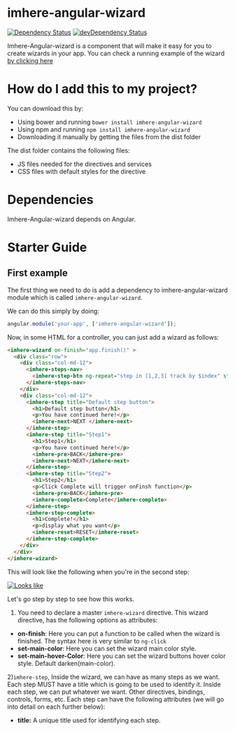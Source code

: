 # imhere-angular-wizard

[![Dependency Status](https://david-dm.org/preboot/angular-webpack/status.svg)](https://david-dm.org/preboot/angular-webpack#info=dependencies) [![devDependency Status](https://david-dm.org/preboot/angular-webpack/dev-status.svg)](https://david-dm.org/preboot/angular-webpack#info=devDependencies)

Imhere-Angular-wizard is a component that will make it easy for you to create wizards in your app. You can check a running example of the wizard [by clicking here](https://imheretw.github.io/imhere-angular-wizard/)

# How do I add this to my project?
You can download this by:

* Using bower and running `bower install imhere-angular-wizard`
* Using npm and running `npm install imhere-angular-wizard`
* Downloading it manually by getting the files from the dist folder

The dist folder contains the following files:

* JS files needed for the directives and services
* CSS files with default styles for the directive

# Dependencies
Imhere-Angular-wizard depends on Angular.

# Starter Guide

## First example

The first thing we need to do is add a dependency to imhere-angular-wizard module which is called `imhere-angular-wizard`.

We can do this simply by doing:

````js
angular.module('your-app', ['imhere-angular-wizard']);
````

Now, in some HTML for a controller, you can just add a wizard as follows:

````html
<imhere-wizard on-finish="app.finish()" >
  <div class="row">
    <div class="col-md-12">
      <imhere-steps-nav>
        <imhere-step-btn ng-repeat="step in [1,2,3] track by $index" step-index="$index"></imhere-step-btn>
      </imhere-steps-nav>
    </div>
    <div class="col-md-12">
      <imhere-step title="Default step button">
        <h1>Default step button</h1>
        <p>You have continued here!</p>
        <imhere-next>NEXT </imhere-next>
      </imhere-step>
      <imhere-step title="Step1">
        <h1>Step1</h1>
        <p>You have continued here!</p>
        <imhere-pre>BACK</imhere-pre>
        <imhere-next>NEXT</imhere-next>
      </imhere-step>
      <imhere-step title="Step2">
        <h1>Step2</h1>
        <p>Click Complete will trigger onFinsh function</p>
        <imhere-pre>BACK</imhere-pre>
        <imhere-complete>Complete</imhere-complete>
      </imhere-step>
      <imhere-step-complete>
        <h1>Complete!</h1>
        <p>display what you want</p>
        <imhere-reset>RESET</imhere-reset>
      </imhere-step-complete>
    </div>
  </div>
</imhere-wizard>
````

This will look like the following when you're in the second step:

[![Looks like](https://cloud.githubusercontent.com/assets/5419010/24394236/c5e51336-13cd-11e7-8359-adf80574a318.png)](https://cloud.githubusercontent.com/assets/5419010/24394236/c5e51336-13cd-11e7-8359-adf80574a318.png)

Let's go step by step to see how this works.

1) You need to declare a master `imhere-wizard` directive. This wizard directive, has the following options as attributes:
* **on-finish**: Here you can put a function to be called when the wizard is finished. The syntax here is very similar to `ng-click`
* **set-main-color**: Here you can set the wizard main color style.
* **set-main-hover-Color**: Here you can set the wizard buttons hover color style. Default darken(main-color).

2)`imhere-step`, Inside the wizard, we can have as many steps as we want. Each step MUST have a title which is going to be used to identify it. Inside each step, we can put whatever we want. Other directives, bindings, controls, forms, etc.  Each step can have the following attributes (we will go into detail on each further below):
* **title:** A unique title used for identifying each step.
